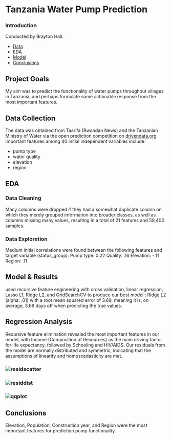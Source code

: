 
# Tanzania Water Pump Prediction

### Introduction
Conducted by Brayton Hall.

- [Data](#data)
- [EDA](#eda)
- [Model](#model)
- [Conclusions](#concl)

## Project Goals
My aim was to predict the functionality of water pumps throughout villages in Tanzania, and perhaps formulate some actionable response from the most important features. 

## Data Collection <a name='data'></a>
The data was obtained from Taarifa (Rwandan News) and the Tanzanian Ministry of Water via the open prediction competition on [drivendata.org](https://www.drivendata.org/competitions/7/pump-it-up-data-mining-the-water-table/). Important features among 40 initial independent variables include:
- pump type
- water quality
- elevation
- region

## EDA <a name='eda'></a>


### Data Cleaning
Many columns were dropped if they had a somewhat duplicate column on which they merely grouped information into broader classes, as well as columns missing many values, resulting in a total of 21 features and 59,400 samples.

### Data Exploration
Medium initial correlations were found between the following features and target variable (status_group): 
Pump type: 0.22
Quality: .16
Elevation: -.11
Region: .11

## Model & Results <a name='model'></a>
used recursive feature engineering with cross validation, linear regression, Lasso L1, Ridge L2, and GridSearchCV to produce our best model : Ridge L2 (alpha: .01) with a root mean squared error of 3.69, meaning it is, on average, 3.69 days off when predicting the true values. 

## Regression Analysis
Recursive feature elimination revealed the most important features in our model, with Income (Composition of Resources) as the main driving factor for life expectancy, followed by Schooling and HIV/AIDS. Our residuals from the model are normally distributed and symmetric, indicating that the assumptions of linearity and homoscedasticity are met. 
### ![residscatter](residualscatter.png)
### ![residdist](residualdist.png)
### ![qqplot](residqq.png)

## Conclusions <a name='concl'></a>
Elevation, Population, Construction year, and Region were the most important features for prediction pump functionality.  


